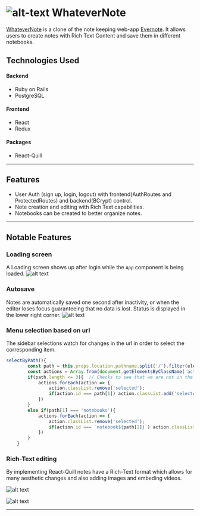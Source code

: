 # ![alt-text](https://github.com/allsouza/WhateverNote/blob/master/app/assets/images/small-logo.png "WhateverNote Logo") WhateverNote

[WhateverNote](https://whatever-note.herokuapp.com/) is a clone of the note keeping web-app [Evernote](https://evernote.com/).  It allows users to create notes with Rich Text Content and save them in different notebooks.

## Technologies Used

#### Backend
  * Ruby on Rails
  * PostgreSQL
#### Frontend
  * React
  * Redux
#### Packages
  * React-Quill
---  
## Features

  * User Auth (sign up, login, logout) with frontend(AuthRoutes and ProtectedRoutes) and backend(BCrypt) control.
  * Note creation and editing with Rich Text capabilities.
  * Notebooks can be created to better organize notes.
  
---  
## Notable Features


### Loading screen


A Loading screen shows up after login while the `App` component is being loaded.
![alt text](https://github.com/allsouza/WhateverNote/blob/master/app/assets/images/read_me/loading.gif "Loading screen")


### Autosave


Notes are automatically saved one second after inactivity, or when the editor loses focus guaranteeing that no data is lost.  Status is displayed in the lower right corner.
![alt text](https://github.com/allsouza/WhateverNote/blob/master/app/assets/images/read_me/auto-save.gif "Auto save")


### Menu selection based on url
The sidebar selections watch for changes in the url in order to select the corresponding item.
```javascript
selectByPath(){
        const path = this.props.location.pathname.split('/').filter(ele => ele !== "");
        const actions = Array.from(document.getElementsByClassName('action'))
        if(path.length <= 3){  // Checks to see that we are not in the notebook index sub-menu
            actions.forEach(action => {
                action.classList.remove('selected');
                if(action.id === path[1]) action.classList.add('selected')
            })
        }
        else if(path[1] === 'notebooks'){
            actions.forEach(action => {
                action.classList.remove('selected');
                if(action.id === `notebook${path[2]}`) action.classList.add('selected')
            })
        }
    }
```

### Rich-Text editing


By implementing React-Quill notes have a Rich-Text format which allows for many aesthetic changes and also adding images and embeding videos.


![alt text](https://github.com/allsouza/WhateverNote/blob/master/app/assets/images/read_me/rich-text.gif "Rich text editing")


![alt text](https://github.com/allsouza/WhateverNote/blob/master/app/assets/images/read_me/adding-video.gif "Adding videos")

---
